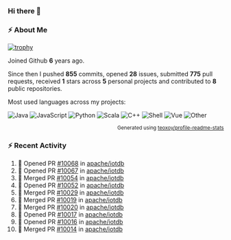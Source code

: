 ### Hi there 👋

### :zap: About Me

[![trophy](https://github-profile-trophy.vercel.app/?username=HTHou&theme=onedark)](https://github.com/ryo-ma/github-profile-trophy)
   
Joined Github **6** years ago.

Since then I pushed **855** commits, opened **28** issues, submitted **775** pull requests, received **1** stars across **5** personal projects and contributed to **8** public repositories.

Most used languages across my projects:

![Java](https://img.shields.io/static/v1?style=flat-square&label=%E2%A0%80&color=555&labelColor=%23b07219&message=Java%EF%B8%B194.4%25)
![JavaScript](https://img.shields.io/static/v1?style=flat-square&label=%E2%A0%80&color=555&labelColor=%23f1e05a&message=JavaScript%EF%B8%B11.4%25)
![Python](https://img.shields.io/static/v1?style=flat-square&label=%E2%A0%80&color=555&labelColor=%233572A5&message=Python%EF%B8%B10.7%25)
![Scala](https://img.shields.io/static/v1?style=flat-square&label=%E2%A0%80&color=555&labelColor=%23c22d40&message=Scala%EF%B8%B10.6%25)
![C++](https://img.shields.io/static/v1?style=flat-square&label=%E2%A0%80&color=555&labelColor=%23f34b7d&message=C%2B%2B%EF%B8%B10.6%25)
![Shell](https://img.shields.io/static/v1?style=flat-square&label=%E2%A0%80&color=555&labelColor=%2389e051&message=Shell%EF%B8%B10.4%25)
![Vue](https://img.shields.io/static/v1?style=flat-square&label=%E2%A0%80&color=555&labelColor=%2341b883&message=Vue%EF%B8%B10.3%25)
![Other](https://img.shields.io/static/v1?style=flat-square&label=%E2%A0%80&color=555&labelColor=%23ededed&message=Other%EF%B8%B11.2%25)

<p align="right"><sub>Generated using <a href="https://github.com/marketplace/actions/profile-readme-stats">teoxoy/profile-readme-stats</a></sub></p>


<!--![](https://github.com/HTHou/HTHou/blob/output/github-contribution-grid-snake.svg)-->

<!--![Haonan Hou's github stats](https://github-readme-stats.vercel.app/api?username=HTHou&count_private=true&show_icons=true&theme=onedark)-->

<!--![Haonan Hou's wakatime stats](https://github-readme-stats.vercel.app/api/wakatime?username=HTHou&layout=compact&theme=onedark)-->

<!--![Top Langs](https://github-readme-stats.vercel.app/api/top-langs/?username=HTHou&theme=onedark&layout=compact)-->

### :zap: Recent Activity
<!--START_SECTION:activity-->
1. 💪 Opened PR [#10068](https://github.com/apache/iotdb/pull/10068) in [apache/iotdb](https://github.com/apache/iotdb)
2. 💪 Opened PR [#10067](https://github.com/apache/iotdb/pull/10067) in [apache/iotdb](https://github.com/apache/iotdb)
3. 🎉 Merged PR [#10054](https://github.com/apache/iotdb/pull/10054) in [apache/iotdb](https://github.com/apache/iotdb)
4. 💪 Opened PR [#10052](https://github.com/apache/iotdb/pull/10052) in [apache/iotdb](https://github.com/apache/iotdb)
5. 🎉 Merged PR [#10029](https://github.com/apache/iotdb/pull/10029) in [apache/iotdb](https://github.com/apache/iotdb)
6. 🎉 Merged PR [#10019](https://github.com/apache/iotdb/pull/10019) in [apache/iotdb](https://github.com/apache/iotdb)
7. 🎉 Merged PR [#10020](https://github.com/apache/iotdb/pull/10020) in [apache/iotdb](https://github.com/apache/iotdb)
8. 💪 Opened PR [#10017](https://github.com/apache/iotdb/pull/10017) in [apache/iotdb](https://github.com/apache/iotdb)
9. 💪 Opened PR [#10016](https://github.com/apache/iotdb/pull/10016) in [apache/iotdb](https://github.com/apache/iotdb)
10. 🎉 Merged PR [#10014](https://github.com/apache/iotdb/pull/10014) in [apache/iotdb](https://github.com/apache/iotdb)
<!--END_SECTION:activity-->

<!--
**HTHou/HTHou** is a ✨ _special_ ✨ repository because its `README.md` (this file) appears on your GitHub profile.

Here are some ideas to get you started:

- 🔭 I’m currently working on ...
- 🌱 I’m currently learning ...
- 👯 I’m looking to collaborate on ...
- 🤔 I’m looking for help with ...
- 💬 Ask me about ...
- 📫 How to reach me: ...
- 😄 Pronouns: ...
- ⚡ Fun fact: ...
-->
